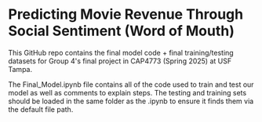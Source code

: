 # Predicting Movie Revenue Through Social Sentiment (Word of Mouth)

This GitHub repo contains the final model code + final training/testing datasets for Group 4's final project in CAP4773 (Spring 2025) at USF Tampa.

The Final_Model.ipynb file contains all of the code used to train and test our model as well as comments to explain steps. The testing and training sets should be loaded in the same folder as the .ipynb to ensure it finds them via the default file path.
